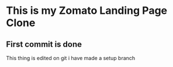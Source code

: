 # This is my Zomato Landing Page Clone
## First commit is done 
This thing is edited on git
i have made a setup branch